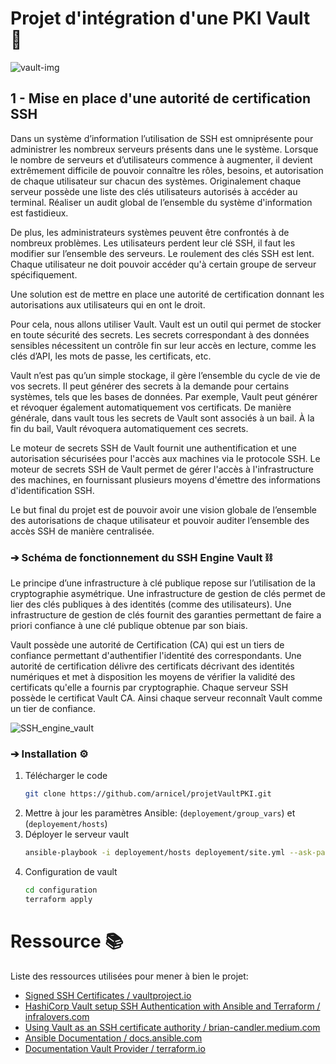 # Projet d'intégration d'une PKI Vault 🔐

![vault-img](https://user-images.githubusercontent.com/23292338/137619469-ea19821c-7f2d-4cef-b1c7-d93a085c2c64.png)

## 1 - Mise en place d'une autorité de certification SSH

Dans un système d’information l’utilisation de SSH est omniprésente pour administrer les nombreux serveurs présents dans une le système. Lorsque le nombre de serveurs et d’utilisateurs commence à augmenter, il devient extrêmement difficile de pouvoir connaître les rôles, besoins, et autorisation de chaque utilisateur sur chacun des systèmes. Originalement chaque serveur possède une liste des clés utilisateurs autorisés à accéder au terminal. Réaliser un audit global de l’ensemble du système d'information est fastidieux.

De plus, les administrateurs systèmes peuvent être confrontés à de nombreux problèmes. Les utilisateurs perdent leur clé SSH, il faut les modifier sur l’ensemble des serveurs. Le roulement des clés SSH est lent. Chaque utilisateur ne doit pouvoir accéder qu'à certain groupe de serveur spécifiquement.

Une solution est de mettre en place une autorité de certification donnant les autorisations aux utilisateurs qui en ont le droit.

Pour cela, nous allons utiliser Vault. Vault est un outil qui permet de stocker en toute sécurité des secrets. Les secrets correspondant à des données sensibles nécessitent un contrôle fin sur leur accès en lecture, comme les clés d’API, les mots de passe, les certificats, etc.

Vault n’est pas qu’un simple stockage, il gère l’ensemble du cycle de vie de vos secrets. Il peut générer des secrets à la demande pour certains systèmes, tels que les bases de données. Par exemple, Vault peut générer et révoquer également automatiquement vos certificats. De manière générale, dans vault tous les secrets de Vault sont associés à un bail. À la fin du bail, Vault révoquera automatiquement ces secrets.

Le moteur de secrets SSH de Vault fournit une authentification et une autorisation sécurisées pour l'accès aux machines via le protocole SSH. Le moteur de secrets SSH de Vault permet de gérer l'accès à l'infrastructure des machines, en fournissant plusieurs moyens d'émettre des informations d'identification SSH.

Le but final du projet est de pouvoir avoir une vision globale de l’ensemble des autorisations de chaque utilisateur et pouvoir auditer l’ensemble des accès SSH de manière centralisée.

### ➔ Schéma de fonctionnement du SSH Engine Vault ⛓️

Le principe d’une infrastructure à clé publique repose sur l’utilisation de la cryptographie asymétrique. Une infrastructure de gestion de clés permet de lier des clés publiques à des identités (comme des utilisateurs). Une infrastructure de gestion de clés fournit des garanties permettant de faire a priori confiance à une clé publique obtenue par son biais.

Vault possède une autorité de Certification (CA) qui est un tiers de confiance permettant d'authentifier l'identité des correspondants. Une autorité de certification délivre des certificats décrivant des identités numériques et met à disposition les moyens de vérifier la validité des certificats qu'elle a fournis par cryptographie.
Chaque serveur SSH possède le certificat Vault CA. Ainsi chaque serveur reconnaît Vault comme un tier de confiance. 

![SSH_engine_vault](https://user-images.githubusercontent.com/23292338/137619295-0556ba7a-6cf9-4413-bd96-dcc979ad8a4a.png)

### ➔ Installation ⚙️

1. Télécharger le code
   ```bash
   git clone https://github.com/arnicel/projetVaultPKI.git
   ```
2. Mettre à jour les paramètres Ansible:
   (`deployement/group_vars`) et (`deployement/hosts`)
3. Déployer le serveur vault
   ```bash
   ansible-playbook -i deployement/hosts deployement/site.yml --ask-pass -K
   ```
4. Configuration de vault
   ```bash
   cd configuration
   terraform apply
   ```


# Ressource 📚

Liste des ressources utilisées pour mener à bien le projet:
* [Signed SSH Certificates / vaultproject.io](https://www.vaultproject.io/docs/secrets/ssh/signed-ssh-certificates)
* [HashiCorp Vault setup SSH Authentication with Ansible and Terraform / infralovers.com](https://www.infralovers.com/en/articles/2021/03/03/hashicorp-vault-and-ssh-with-ansibleterraform/)
* [Using Vault as an SSH certificate authority / brian-candler.medium.com](https://brian-candler.medium.com/using-hashicorp-vault-as-an-ssh-certificate-authority-14d713673c9a)
* [Ansible Documentation / docs.ansible.com](https://docs.ansible.com/)
* [Documentation Vault Provider / terraform.io](https://registry.terraform.io/providers/hashicorp/vault/latest/docs)
